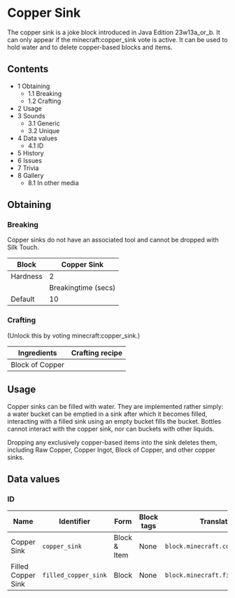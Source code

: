 # Copper Sink
The copper sink is a joke block introduced in Java Edition 23w13a_or_b. It can only appear if the minecraft:copper_sink vote is active. It can be used to hold water and to delete copper-based blocks and items.

## Contents
- 1 Obtaining
	- 1.1 Breaking
	- 1.2 Crafting
- 2 Usage
- 3 Sounds
	- 3.1 Generic
	- 3.2 Unique
- 4 Data values
	- 4.1 ID
- 5 History
- 6 Issues
- 7 Trivia
- 8 Gallery
	- 8.1 In other media

## Obtaining
### Breaking
Copper sinks do not have an associated tool and cannot be dropped with Silk Touch.

| Block    | Copper Sink         |
|----------|---------------------|
| Hardness | 2                   |
|          | Breakingtime (secs) |
| Default  | 10                  |

### Crafting
(Unlock this by voting minecraft:copper_sink.)

| Ingredients     | Crafting recipe |
|-----------------|-----------------|
| Block of Copper |                 |

## Usage
Copper sinks can be filled with water. They are implemented rather simply: a water bucket can be emptied in a sink after which it becomes filled, interacting with a filled sink using an empty bucket fills the bucket. Bottles cannot interact with the copper sink, nor can buckets with other liquids.

Dropping any exclusively copper-based items into the sink deletes them, including Raw Copper, Copper Ingot, Block of Copper, and other copper sinks.

## Data values
### ID
| Name               | Identifier           | Form         | Block tags | Translation key                      |
|--------------------|----------------------|--------------|------------|--------------------------------------|
| Copper Sink        | `copper_sink`        | Block & Item | None       | `block.minecraft.copper_sink`        |
| Filled Copper Sink | `filled_copper_sink` | Block        | None       | `block.minecraft.filled_copper_sink` |


